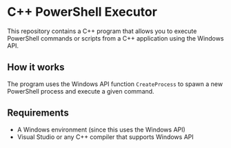 # C++ PowerShell Executor

This repository contains a C++ program that allows you to execute PowerShell commands or scripts from a C++ application using the Windows API.

## How it works
The program uses the Windows API function `CreateProcess` to spawn a new PowerShell process and execute a given command.

## Requirements
- A Windows environment (since this uses the Windows API)
- Visual Studio or any C++ compiler that supports Windows API
